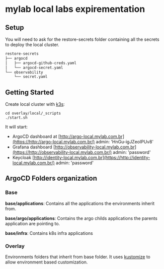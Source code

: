 # mylab local labs expirementation

## Setup

You will need to ask for the restore-secrets folder containing all the secrets to deploy the local cluster.

```bash
restore-secrets
├── argocd
│   ├── argocd-github-creds.yaml
│   └── argocd-secret.yaml
└── observability
    └── secret.yaml
```

## Getting Started

Create local cluster with [k3s](https://k3s.io/):

```console
cd overlay/local/_scripts
./start.sh
```

It will start:

- ArgoCD dashboard at [http://argo-local.mylab.com.br](https://http://argo-local.mylab.com.br/) admin: 'HnGu-igJZeoIPUv8'
- Grafana dashboard [http://observability-local.mylab.com.br](https://http://observability-local.mylab.com.br/) admin: 'password'
- Keycloak [http://identity-local.mylab.com.br](https://http://identity-local.mylab.com.br/) admin: 'password'

## ArgoCD Folders organization

### Base

**base/applications**: Contains all the applications the environments inherit from.

**base/argo/applications**: Contains the argo childs applications the parents application are pointing to.

**base/infra**: Contains k8s infra applications

### Overlay

Environments folders that inherit from base folder. It uses [kustomize](https://github.com/kubernetes-sigs/kustomize) to allow environment based customization.
